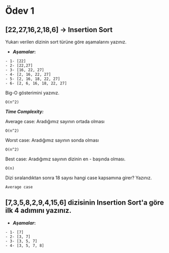 # Ödev 1
## **[22,27,16,2,18,6]** -> **Insertion Sort**
Yukarı verilen dizinin sort türüne göre aşamalarını yazınız.
* ***Aşamalar*:**
```
- 1- [22]
- 2- [22,27]
- 3- [16, 22, 27]
- 4- [2, 16, 22, 27]
- 5- [2, 16, 18, 22, 27]
- 6- [2, 6, 16, 18, 22, 27]
```
Big-O gösterimini yazınız.
```
O(n^2)
```
***Time Complexity:***

Average case: Aradığımız sayının ortada olması
```
O(n^2)
```
Worst case: Aradığımız sayının sonda olması
```
O(n^2)
```
Best case: Aradığımız sayının dizinin en - başında olması.
```
O(n)
```

Dizi sıralandıktan sonra 18 sayısı hangi case kapsamına girer? Yazınız.
```
Average case
```

## **[7,3,5,8,2,9,4,15,6]** dizisinin **Insertion Sort**'a göre ilk 4 adımını yazınız.
* ***Aşamalar*:**
```
- 1- [7]
- 2- [3, 7]
- 3- [3, 5, 7]
- 4- [3, 5, 7, 8]
```
